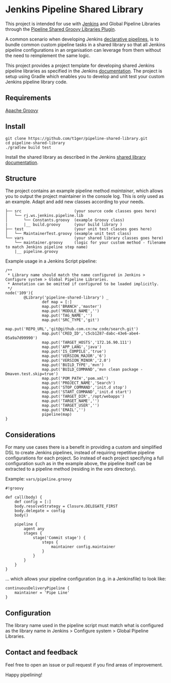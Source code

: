 Jenkins Pipeline Shared Library
========================================

This project is intended for use with [Jenkins](https://jenkins.io/) and Global Pipeline Libraries through the 
[Pipeline Shared Groovy Libraries Plugin](https://wiki.jenkins.io/display/JENKINS/Pipeline+Shared+Groovy+Libraries+Plugin).

A common scenario when developing Jenkins [declarative pipelines](https://jenkins.io/doc/book/pipeline/syntax/), is
to bundle common custom pipeline tasks in a shared library so that all Jenkins pipeline configurations in an organisation
can leverage from them without the need to reimplement the same logic.

This project provides a project template for developing shared Jenkins pipeline libraries as specified in the Jenkins
[documentation](https://jenkins.io/doc/book/pipeline/shared-libraries/). The project is setup using Gradle which enables you to develop and unit
test your custom Jenkins pipeline library code.

Requirements
---
[Apache Groovy](http://groovy-lang.org/)

Install
---
    git clone https://github.com/t1ger/pipeline-shared-library.git
    cd pipeline-shared-library
    ./gradlew build test

Install the shared library as described in the Jenkins [shared library documentation](https://jenkins.io/doc/book/pipeline/shared-libraries/#using-libraries).

Structure
---
The project contains an example pipeline method _maintainer_, which allows you to output the project maintainer in the console log.
This is only used as an example. Adapt and add new classes according to your needs. 

    ├── src                       (your source code classes goes here)
    │   └── rj.ws.jenkins.pipeline.lib
    │       └── Constants.groovy  (example Groovy class)
    |       |__ build.groovy      (your build library )         
    ├── test                      (your unit test classes goes here)
    │   └── MaintainerTest.groovy (example unit test class)
    └── vars                      (your shared library classes goes here)
        └── maintainer.groovy     (logic for your custom method - filename to match Jenkins pipeline step name)
        |__ pipeline.groovy

Example usage in a Jenkins Script pipeline:
```
/**
 * Library name should match the name configured in Jenkins > Configure system > Global Pipeline Libraries.
 * Annotation can be omitted if configured to be loaded implicitly.
 */
node('109'){
        @Library('pipeline-shared-library') _
                def map = [:]
                map.put('BRANCH','master')
                map.put('MODULE_NAME','')
                map.put('TAG_NAME','')
                map.put('SRC_TYPE','git')
                map.put('REPO_URL','git@github.com.cn:nw_code/search.git')
                map.put('CRED_ID','c5cb1287-dabc-43e6-abe4-05a9a7d99990')
                map.put('TARGET_HOSTS','172.16.90.111')
                map.put('APP_LANG','java')
                map.put('IS_COMPILE','true')
                map.put('VERSION_MAJOR','6')
                map.put('VERSION_MINOR','2.0')
                map.put('BUILD_TYPE','mvn')
                map.put('BUILD_COMMAND','mvn clean package -Dmaven.test.skip=true')
                map.put('POM_PATH','pom.xml')
                map.put('PROJECT_NAME','Search')
                map.put('STOP_COMMAND','init.d stop')
                map.put('START_COMMAND','init.d start')
                map.put('TARGET_DIR','/opt/webapps')
                map.put('TARGET_NAME','')
                map.put('TARGET_USER','')
                map.put('EMAIL','')
                pipeline(map)
}
```
Considerations
----
For many use cases there is a benefit in providing a custom and simplified DSL to create Jenkins pipelines, instead of
requiring repetitive pipeline configurations for each project. So instead of each project specifying a full configuration
such as in the example above, the pipeline itself can be extracted to a pipeline method (residing in the _vars_ directory).

Example:
```vars/pipeline.groovy```

```
#!groovy

def call(body) {
    def config = [:]
    body.resolveStrategy = Closure.DELEGATE_FIRST
    body.delegate = config
    body()
    
    pipeline {
        agent any
        stages {
            stage('Commit stage') {
                steps {
                    maintainer config.maintainer
                }
            }
        }
    }
}
```
... which allows your pipeline configuration (e.g. in a Jenkinsfile) to look like:
```
continuousDeliveryPipeline {
    maintainer = 'Pipe Line'
}
```
Configuration
----
The library name used in the pipeline script must match what is configured as the library name in Jenkins > Configure system > Global Pipeline Libraries.

Contact and feedback
----
Feel free to open an issue or pull request if you find areas of improvement.

Happy pipelining!
